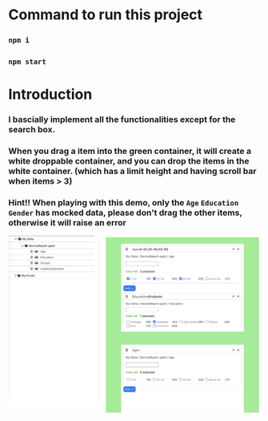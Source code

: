 # Command to run this project

### `npm i`

### `npm start`

# Introduction

### I bascially implement all the functionalities except for the search box.
### When you drag a item into the green container, it will create a white droppable container, and you can drop the items in the white container. (which has a limit height and having scroll bar when items > 3)

### Hint!! When playing with this demo, only the `Age` `Education` `Gender` has mocked data, please don't drag the other items, otherwise it will raise an error

![Screenshot](/screenshots/1.png)